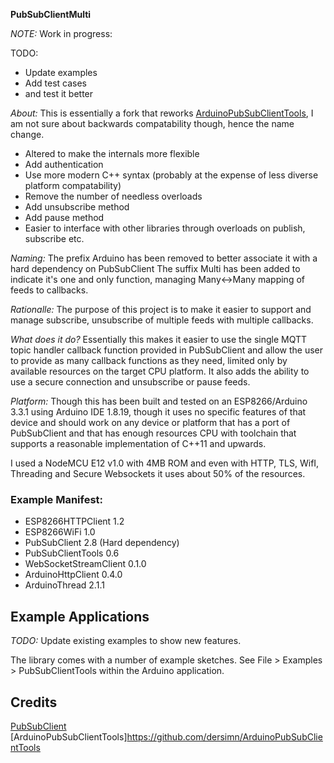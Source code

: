 **PubSubClientMulti**

*NOTE:*  Work in progress:

TODO:
 - Update examples
 - Add test cases
 - and test it better

*About:*
This is essentially a fork that reworks [ArduinoPubSubClientTools](https://github.com/dersimn/ArduinoPubSubClientTools), I am not sure about backwards compatability though, hence the name change.

- Altered to make the internals more flexible
- Add authentication
- Use more modern C++ syntax (probably at the expense of less diverse platform compatability)
- Remove the number of needless overloads
- Add unsubscribe method
- Add pause method
- Easier to interface with other libraries through overloads on publish, subscribe etc. 

*Naming:*  The prefix Arduino has been removed to better associate it with a hard dependency on PubSubClient
The suffix Multi has been added to indicate it's one and only function, managing Many<->Many mapping of feeds to callbacks.

*Rationalle:*  The purpose of this project is to make it easier to support and manage subscribe, unsubscribe 
of multiple feeds with multiple callbacks.

*What does it do?*  Essentially this makes it easier to use the single MQTT topic handler callback function provided in PubSubClient and allow the user to provide as many callback functions as they need, limited only by available resources on the target CPU platform.  It also adds the ability to use a secure connection and unsubscribe or pause feeds.

*Platform:*   Though this has been built and tested on an ESP8266/Arduino 3.3.1 using Arduino IDE 1.8.19, though it uses no specific features of that device and should work on any device or platform that has a port of PubSubClient and that has enough resources CPU with toolchain that supports a reasonable implementation of C++11 and upwards.

I used a NodeMCU E12 v1.0 with 4MB ROM and even with HTTP, TLS, WifI, Threading and Secure Websockets it uses about 50% of the resources.

### Example Manifest:
- ESP8266HTTPClient     1.2
- ESP8266WiFi           1.0
- PubSubClient          2.8  (Hard dependency)
- PubSubClientTools     0.6
- WebSocketStreamClient 0.1.0
- ArduinoHttpClient     0.4.0
- ArduinoThread         2.1.1

## Example Applications

*TODO:*   Update existing examples to show new features.

The library comes with a number of example sketches. See File > Examples > PubSubClientTools
within the Arduino application.

## Credits

[PubSubClient](https://github.com/knolleary/pubsubclient)
[ArduinoPubSubClientTools]https://github.com/dersimn/ArduinoPubSubClientTools
